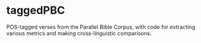 # taggedPBC
POS-tagged verses from the Parallel Bible Corpus, with code for extracting various metrics and making cross-linguistic comparisons.

